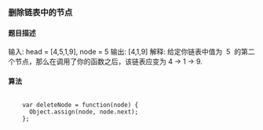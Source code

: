 ### 删除链表中的节点

#### 题目描述

输入: head = [4,5,1,9], node = 5 输出: [4,1,9] 解释:
给定你链表中值为  5  的第二个节点，那么在调用了你的函数之后，该链表应变为 4 -> 1 -> 9.

#### 算法

```

    var deleteNode = function(node) {
      Object.assign(node, node.next);
    };

```

